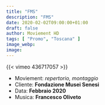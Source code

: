 ```yaml
---
title: "FMS"
description: "FMS"
date: 2020-02-02T09:00:00+01:00
draft: false
author: Moviement HD
tags: [ "Promo", "Toscana" ]
image_webp:
image:
---
```


{{< vimeo 436717057 >}}
<br>

- Moviement: *repertorio, montaggio*
- Cliente: **Fondazione Musei Senesi**
- Data: **Febbraio 2020**
- Musica: **Francesco Oliveto**
